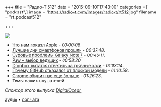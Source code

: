 +++
title = "Радио-Т 512"
date = "2016-09-10T17:43:00"
categories = [ "podcast",]
image = "https://radio-t.com/images/radio-t/rt512.jpg"
filename = "rt_podcast512"

+++

![](https://radio-t.com/images/radio-t/rt512.jpg)

- [Что нам показл Apple](http://gizmodo.com/everything-apple-announced-today-1786299295?rev=1473274955918) - *00:00:08*.
- [Лучшие дни смартфонов прошли](http://billbennett.co.nz/2016/09/08/smartphone-glory-years/) - *00:37:48*.
- [Суровые проблемы Galaxy Note 7](https://hardware.slashdot.org/story/16/09/01/176249/in-an-unprecedented-move-samsung-to-recall-all-galaxy-note-7-yonhap-news-agency?utm_source=rss1.0mainlinkanon) - *00:46:11*.
- [Paw – выбор ведущих](https://paw.cloud/) - *00:58:20*.
- [Dropbox пытатся ответить за грязные хаки](https://techcrunch.com/2016/09/09/dropbox-responds-to-accusations-its-mac-desktop-client-hacks-os-x-security/) - *01:03:14*.
- [Почему GitHub отказался от плоской модели](http://www.bloomberg.com/news/articles/2016-09-06/why-github-finally-abandoned-its-bossless-workplace) - *01:10:58*.
- [Chrome обидит нас еще больше](http://www.theverge.com/2016/9/8/12847880/chrome-warning-encryption-web-google-ssl-https) - *01:26:23*.
- Темы наших слушателей

_Спонсор этого выпуска [DigitalOcean](https://www.digitalocean.com)_

[аудио](http://cdn.radio-t.com/rt_podcast512.mp3) • [лог чата](http://chat.radio-t.com/logs/radio-t-512.html)
<audio src="http://cdn.radio-t.com/rt_podcast512.mp3" preload="none"></audio>